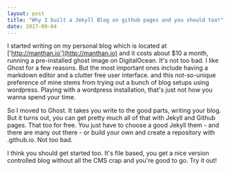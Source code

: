 ```yaml
---
layout: post
title: "Why I built a Jekyll Blog on github pages and you should too!"
date: 2017-09-04
---
```


I started writing on my personal blog which is located at ['http://manthan.io'](http://manthan.io) and it costs about $10 a month, running a pre-installed ghost image on DigitalOcean.
It's not too bad. I like Ghost for a few reasons. But the most important ones include having a markdown editor and a clutter free user interface.
and this not-so-unique preference of mine stems from trying out a bunch of blog setups using wordpress. Playing with a wordpress installation, that's just not how you wanna spend your time.

So I moved to Ghost. It takes you write to the good parts, writing your blog. But it turns out, you can get pretty much all of that with Jekyll and Github pages. That too for free.
You just have to choose a good Jekyll them -  and there are many out there - or build your own and create a repository with <yourusername>.github.io. Not too bad.

I think you should get started too. It's file based, you get a nice version controlled blog without all the CMS crap and you're good to go. Try it out!
